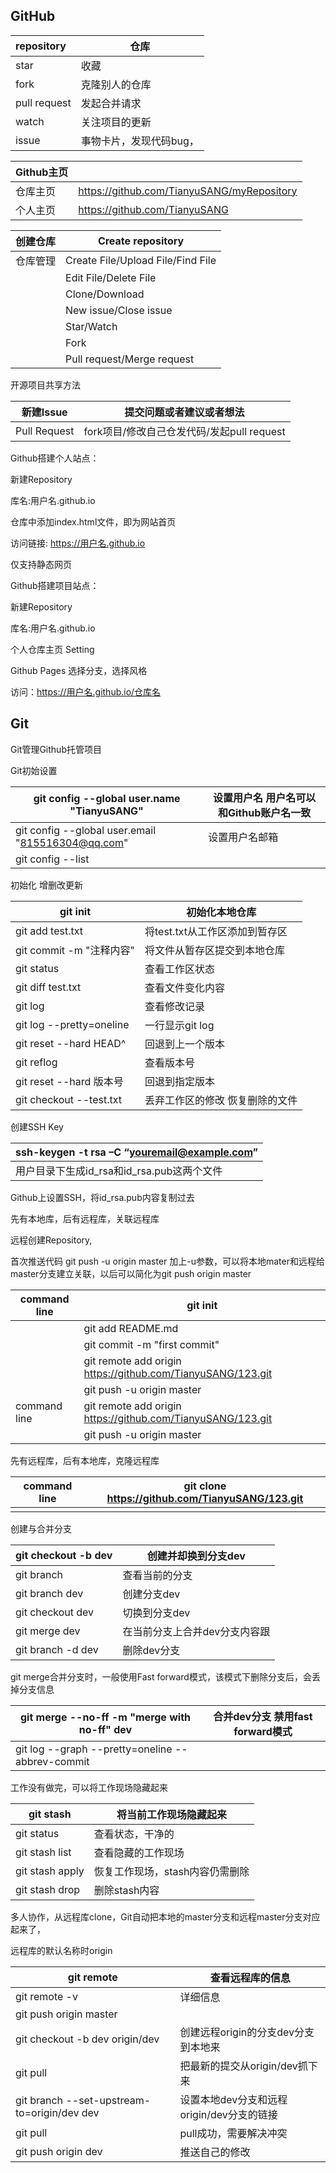 ## GitHub

| repository   | 仓库                    |
| :----------- | ----------------------- |
| star         | 收藏                    |
| fork         | 克隆别人的仓库          |
| pull request | 发起合并请求            |
| watch        | 关注项目的更新          |
| issue        | 事物卡片，发现代码bug， |

| Github主页 |                                            |
| ---------- | ------------------------------------------ |
| 仓库主页   | https://github.com/TianyuSANG/myRepository |
| 个人主页   | https://github.com/TianyuSANG              |

| 创建仓库 | Create repository                 |
| -------- | --------------------------------- |
| 仓库管理 | Create File/Upload File/Find File |
|          | Edit File/Delete File             |
|          | Clone/Download                    |
|          | New issue/Close issue             |
|          | Star/Watch                        |
|          | Fork                              |
|          | Pull request/Merge request        |

开源项目共享方法

| 新建Issue    | 提交问题或者建议或者想法                   |
| ------------ | ------------------------------------------ |
| Pull Request | fork项目/修改自己仓发代码/发起pull request |



Github搭建个人站点：

新建Repository

库名:用户名.github.io

仓库中添加index.html文件，即为网站首页

访问链接: https://用户名.github.io

仅支持静态网页



Github搭建项目站点：

新建Repository

库名:用户名.github.io

个人仓库主页 Setting

Github Pages 选择分支，选择风格

访问：https://用户名.github.io/仓库名



## Git

Git管理Github托管项目



Git初始设置

| git config --global user.name "TianyuSANG"        | 设置用户名   用户名可以和Github账户名一致 |
| ------------------------------------------------- | ----------------------------------------- |
| git config --global user.email "815516304@qq.com" | 设置用户名邮箱                            |
| git config --list                                 |                                           |

 

初始化 增删改更新

| git init                 | 初始化本地仓库                    |
| ------------------------ | --------------------------------- |
| git add test.txt         | 将test.txt从工作区添加到暂存区    |
| git commit -m "注释内容" | 将文件从暂存区提交到本地仓库      |
| git status               | 查看工作区状态                    |
| git diff test.txt        | 查看文件变化内容                  |
| git log                  | 查看修改记录                      |
| git log --pretty=oneline | 一行显示git log                   |
| git reset --hard HEAD^   | 回退到上一个版本                  |
| git reflog               | 查看版本号                        |
| git reset --hard 版本号  | 回退到指定版本                    |
| git checkout --test.txt  | 丢弃工作区的修改   恢复删除的文件 |

创建SSH Key

| ssh-keygen  -t rsa –C “youremail@example.com” |
| --------------------------------------------- |
| 用户目录下生成id_rsa和id_rsa.pub这两个文件    |

Github上设置SSH，将id_rsa.pub内容复制过去



先有本地库，后有远程库，关联远程库  

远程创建Repository,

首次推送代码 git push -u origin master 加上-u参数，可以将本地mater和远程给master分支建立关联，以后可以简化为git push origin master

| command line | git init                                                    |
| ------------ | ----------------------------------------------------------- |
|              | git add README.md                                           |
|              | git commit -m "first commit"                                |
|              | git remote add origin https://github.com/TianyuSANG/123.git |
|              | git push -u origin master                                   |
| command line | git remote add origin https://github.com/TianyuSANG/123.git |
|              | git push -u origin master                                   |



先有远程库，后有本地库，克隆远程库

| command line | git clone https://github.com/TianyuSANG/123.git |
| ------------ | ----------------------------------------------- |
|              |                                                 |

创建与合并分支

| git checkout -b dev | 创建并却换到分支dev           |
| ------------------- | ----------------------------- |
| git branch          | 查看当前的分支                |
| git branch dev      | 创建分支dev                   |
| git checkout dev    | 切换到分支dev                 |
| git merge dev       | 在当前分支上合并dev分支内容跟 |
| git branch -d dev   | 删除dev分支                   |

git merge合并分支时，一般使用Fast forward模式，该模式下删除分支后，会丢掉分支信息

| git merge --no-ff -m "merge with no-ff" dev      | 合并dev分支 禁用fast forward模式 |
| ------------------------------------------------ | -------------------------------- |
| git log --graph --pretty=oneline --abbrev-commit |                                  |

工作没有做完，可以将工作现场隐藏起来

| git stash       | 将当前工作现场隐藏起来          |
| --------------- | ------------------------------- |
| git status      | 查看状态，干净的                |
| git stash list  | 查看隐藏的工作现场              |
| git stash apply | 恢复工作现场，stash内容仍需删除 |
| git stash drop  | 删除stash内容                   |

多人协作，从远程库clone，Git自动把本地的master分支和远程master分支对应起来了，

远程库的默认名称时origin

| git remote                                  | 查看远程库的信息                          |
| ------------------------------------------- | ----------------------------------------- |
| git remote -v                               | 详细信息                                  |
| git push origin master                      |                                           |
| git checkout -b dev origin/dev              | 创建远程origin的分支dev分支到本地来       |
| git pull                                    | 把最新的提交从origin/dev抓下来            |
| git branch --set-upstream-to=origin/dev dev | 设置本地dev分支和远程origin/dev分支的链接 |
| git pull                                    | pull成功，需要解决冲突                    |
| git push origin dev                         | 推送自己的修改                            |

